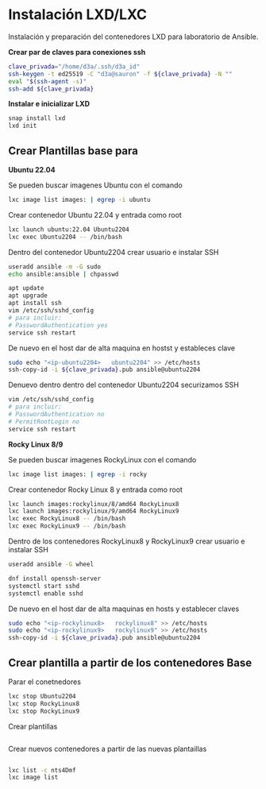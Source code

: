 # Instalación LXD/LXC

Instalación y preparación del contenedores LXD para laboratorio de Ansible.

**Crear par de claves para conexiones ssh**
```bash
clave_privada="/home/d3a/.ssh/d3a_id"
ssh-keygen -t ed25519 -C "d3a@sauron" -f ${clave_privada} -N ""
eval "$(ssh-agent -s)"
ssh-add ${clave_privada}
```


**Instalar e inicializar LXD**
```bash
snap install lxd
lxd init
```

## Crear Plantillas base para 
**Ubuntu 22.04**

Se pueden buscar imagenes Ubuntu con el comando
```bash
lxc image list images: | egrep -i ubuntu
```

Crear contenedor Ubuntu 22.04 y entrada como root
```bash
lxc launch ubuntu:22.04 Ubuntu2204
lxc exec Ubuntu2204 -- /bin/bash
```

Dentro del contenedor Ubuntu2204 crear usuario e instalar SSH
```bash
useradd ansible -m -G sudo
echo ansible:ansible | chpasswd

apt update
apt upgrade
apt install ssh
vim /etc/ssh/sshd_config
# para incluir:
# PasswordAuthentication yes
service ssh restart
```
De nuevo en el host dar de alta maquina en hostst y estableces clave 
```bash
sudo echo "<ip-ubuntu2204>   ubuntu2204" >> /etc/hosts
ssh-copy-id -i ${clave_privada}.pub ansible@ubuntu2204
```

Denuevo dentro dentro del contenedor Ubuntu2204 securizamos SSH
```bash
vim /etc/ssh/sshd_config
# para incluir:
# PasswordAuthentication no
# PermitRootLogin no
service ssh restart
```



**Rocky Linux 8/9**

Se pueden buscar imagenes RockyLinux con el comando
```bash
lxc image list images: | egrep -i rocky
```

Crear contenedor Rocky Linux 8 y entrada como root
```bash
lxc launch images:rockylinux/8/amd64 RockyLinux8
lxc launch images:rockylinux/9/amd64 RockyLinux9
lxc exec RockyLinux8 -- /bin/bash
lxc exec RockyLinux9 -- /bin/bash
```

Dentro de los contenedores RockyLinux8 y RockyLinux9 crear usuario e instalar SSH
```bash
useradd ansible -G wheel

dnf install openssh-server
systemctl start sshd
systemctl enable sshd
```

De nuevo en el host dar de alta maquinas en hosts y establecer claves 
```bash
sudo echo "<ip-rockylinux8>   rockylinux8" >> /etc/hosts
sudo echo "<ip-rockylinux9>   rockylinux9" >> /etc/hosts
ssh-copy-id -i ${clave_privada}.pub ansible@ubuntu2204
```



## Crear plantilla a partir de los contenedores Base
Parar el conetnedores
```bash
lxc stop Ubuntu2204
lxc stop RockyLinux8
lxc stop RockyLinux9
```
Crear plantillas
```bash
```

Crear nuevos contenedores a partir de las nuevas plantaillas
```bash
```

```bash
lxc list -c nts4Dmf
lxc image list
```
